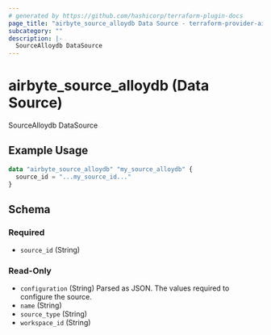 ```yaml
---
# generated by https://github.com/hashicorp/terraform-plugin-docs
page_title: "airbyte_source_alloydb Data Source - terraform-provider-airbyte"
subcategory: ""
description: |-
  SourceAlloydb DataSource
---
```


# airbyte_source_alloydb (Data Source)

SourceAlloydb DataSource

## Example Usage

```terraform
data "airbyte_source_alloydb" "my_source_alloydb" {
  source_id = "...my_source_id..."
}
```

<!-- schema generated by tfplugindocs -->
## Schema

### Required

- `source_id` (String)

### Read-Only

- `configuration` (String) Parsed as JSON.
The values required to configure the source.
- `name` (String)
- `source_type` (String)
- `workspace_id` (String)


